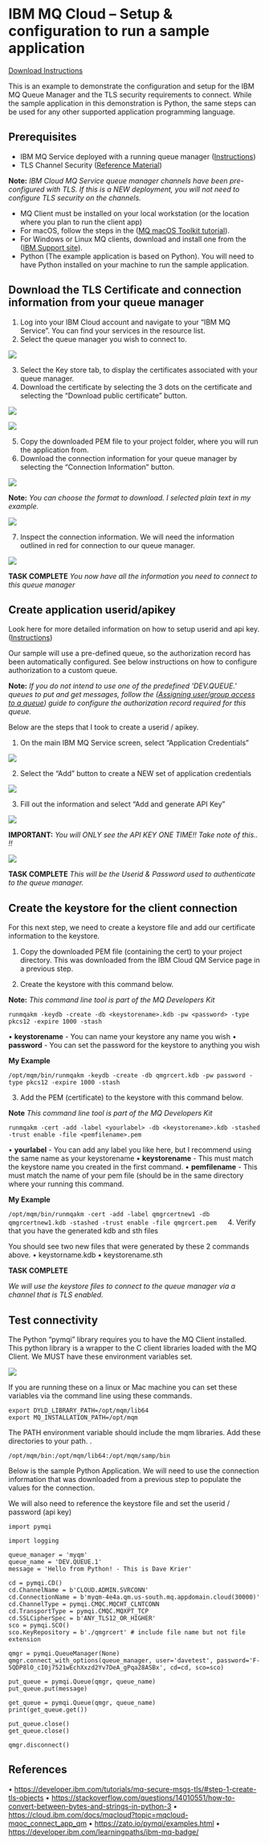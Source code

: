 # IBM MQ Cloud – Setup & configuration to run a sample application

[Download Instructions](./pdf/IBM%20MQ%20Cloud%20-%20Tutorial%20Python%20TLS%20Connection.pdf)

This is an example to demonstrate the configuration and setup for the IBM MQ Queue Manager and the TLS security requirements to connect.  While the sample application in this demonstration is Python, the same steps can be used for any other supported application programming language.  

## Prerequisites 

* IBM MQ Service deployed with a running queue manager ([Instructions](https://cloud.ibm.com/docs/mqcloud?topic=mqcloud-mqoc_create_qm))
* TLS Channel Security ([Reference Material](https://cloud.ibm.com/docs/mqcloud?topic=mqcloud-mqoc_configure_chl_ssl))

**Note:** *IBM Cloud MQ Service queue manager channels have been pre-configured with TLS. If this is a NEW deployment, you will not need to configure TLS security on the channels.*

* MQ Client must be installed on your local workstation (or the location where you plan to run the client app)
* For macOS, follow the steps in the ([MQ macOS Toolkit tutorial](https://developer.ibm.com/tutorials/mq-macos-dev)).
* For Windows or Linux MQ clients, download and install one from the ([IBM Support site](https://www.ibm.com/support/pages/node/712701)).
*  Python (The example application is based on Python). You will need to have Python installed on your machine to run the sample application. 

## Download the TLS Certificate and connection information from your queue manager

1.	Log into your IBM Cloud account and navigate to your  “IBM MQ Service”. You can find your services  in the resource list. 
2.	Select the queue manager you wish to connect to. 

![](images/PY_MQ_TLS/1.png)

3.	Select the Key store tab, to display the certificates associated with your queue manager. 
4.	Download the certificate by selecting the 3 dots on the certificate and selecting the “Download public certificate” button. 

![](images/PY_MQ_TLS/2.png)

![](images/PY_MQ_TLS/3.png)

5.	Copy the downloaded PEM file to your project folder, where you will run the application from. 
6.	Download the connection information for your queue manager by selecting the “Connection Information” button. 

![](images/PY_MQ_TLS/4.png)

**Note:** *You can choose the format to download. I selected plain text in my example.*

![](images/PY_MQ_TLS/5.png)

7.	Inspect the connection information. We will need the information outlined in red for connection to our queue manager. 

![](images/PY_MQ_TLS/6.png)

**TASK COMPLETE**
*You now have all the information you need to connect to this queue manager*

## Create application userid/apikey

Look here for more detailed information on how to setup userid and api key. ([Instructions](https://cloud.ibm.com/docs/mqcloud?topic=mqcloud-mqoc_configure_app_qm_access))

Our sample will use a pre-defined queue, so the authorization record has been automatically configured. See below instructions on how to configure authorization to a custom queue. 

**Note:** *If you do not intend to use one of the predefined 'DEV.QUEUE.' queues to put and get messages, follow the ([Assigning user/group access to a queue](https://cloud.ibm.com/docs/services/mqcloud?topic=mqcloud-mqoc_configure_auth_record)) guide to configure the authorization record required for this queue.*

Below are the steps that I took to create a userid / apikey. 

1.	On the main IBM MQ Service screen, select “Application Credentials” 

![](images/PY_MQ_TLS/7.png)

2. 	Select the “Add” button to create a NEW set of application credentials 

![](images/PY_MQ_TLS/8.png)

3.	Fill out the information and select “Add and generate API Key” 

![](images/PY_MQ_TLS/9.png)

**IMPORTANT:** *You will ONLY see the API KEY ONE TIME!!  Take note of this.. !!*

![](images/PY_MQ_TLS/10.png)

**TASK COMPLETE**
*This will be the Userid & Password used to authenticate to the queue manager.*

## Create the keystore for the client connection

For this next step, we need to create a keystore file and add our certificate information to the keystore. 

1.	Copy the downloaded PEM file (containing the cert) to your project directory. This was downloaded from the IBM Cloud QM Service page in a previous step. 

2.	Create the keystore with this command below. 


**Note:** *This command line tool is part of the MQ Developers Kit*

    runmqakm -keydb -create -db <keystorename>.kdb -pw <password> -type pkcs12 -expire 1000 -stash

•	**keystorename**  - You can name your keystore any name you wish
•	**password**  -  You can set the password for the keystore to anything you wish

**My Example**

```/opt/mqm/bin/runmqakm -keydb -create -db qmgrcert.kdb -pw password -type pkcs12 -expire 1000 -stash```

3.	Add the PEM (certificate) to the keystore with this command below.


**Note** *This command line tool is part of the MQ Developers Kit*

    runmqakm -cert -add -label <yourlabel> -db <keystorename>.kdb -stashed -trust enable -file <pemfilename>.pem

•	**yourlabel**  -  You can add any label you like here, but I recommend using the same name as your keystorename
•	**keystorename**  -  This must match the keystore name you created in the first command. 
•	**pemfilename** -  This must match the name of your pem file (should be in the same directory where your running this command. 

**My Example** 

```/opt/mqm/bin/runmqakm -cert -add -label qmgrcertnew1 -db qmgrcertnew1.kdb -stashed -trust enable -file qmgrcert.pem```
 
4.	Verify that you have the generated kdb and sth files 

You should see two new files that were generated by these 2 commands above. 
•	keystorname.kdb
•	keystorename.sth


**TASK COMPLETE**

*We will use the keystore files to connect to the queue manager via a channel that is TLS enabled.* 


## Test connectivity

The Python “pymqi” library requires you to have the MQ Client installed. This python library is a wrapper to the C client libraries loaded with the MQ Client. We MUST have these environment variables set. 

![](images/PY_MQ_TLS/11.png)

If you are running these on a linux or Mac machine you can set these variables via the command line using these commands. 


    export DYLD_LIBRARY_PATH=/opt/mqm/lib64
    export MQ_INSTALLATION_PATH=/opt/mqm


The PATH environment variable should include the mqm libraries. Add these directories to your path. . 


    /opt/mqm/bin:/opt/mqm/lib64:/opt/mqm/samp/bin


Below is the sample Python Application. We will need to use the connection information that was downloaded from a previous step to populate the values for the connection. 

We will also need to reference the keystore file and set the userid / password (api key) 

    import pymqi

    import logging

    queue_manager = 'myqm'
    queue_name = 'DEV.QUEUE.1'
    message = 'Hello from Python! - This is Dave Krier'

    cd = pymqi.CD()
    cd.ChannelName = b'CLOUD.ADMIN.SVRCONN'
    cd.ConnectionName = b'myqm-4e4a.qm.us-south.mq.appdomain.cloud(30000)'
    cd.ChannelType = pymqi.CMQC.MQCHT_CLNTCONN
    cd.TransportType = pymqi.CMQC.MQXPT_TCP
    cd.SSLCipherSpec = b'ANY_TLS12_OR_HIGHER'
    sco = pymqi.SCO()
    sco.KeyRepository = b'./qmgrcert' # include file name but not file extension

    qmgr = pymqi.QueueManager(None)
    qmgr.connect_with_options(queue_manager, user='davetest', password='F-5QDP8lO_cI0j7521wEchXxzd2Yv7DeA_gPqa28ASBx', cd=cd, sco=sco)

    put_queue = pymqi.Queue(qmgr, queue_name)
    put_queue.put(message)

    get_queue = pymqi.Queue(qmgr, queue_name)
    print(get_queue.get())

    put_queue.close()
    get_queue.close()

    qmgr.disconnect()


## References

•	https://developer.ibm.com/tutorials/mq-secure-msgs-tls/#step-1-create-tls-objects
•	https://stackoverflow.com/questions/14010551/how-to-convert-between-bytes-and-strings-in-python-3
•	https://cloud.ibm.com/docs/mqcloud?topic=mqcloud-mqoc_connect_app_qm
•	https://zato.io/pymqi/examples.html
•	https://developer.ibm.com/learningpaths/ibm-mq-badge/
